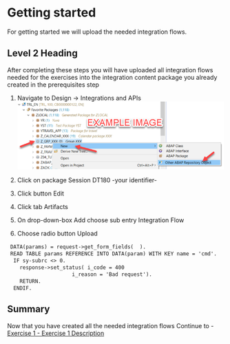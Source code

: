 # Getting started

For getting started we will upload the needed integration flows.

## Level 2 Heading

After completing these steps you will have uploaded all integration flows needed for the exercises into the integration content package you already created in the prerequisites step

1.	Navigate to Design -> Integrations and APIs
<br>![](/exercises/ex0/images/00_00_0010.png)

2.	Click on package Session DT180 -your identifier-
3.	Click button Edit
4.	Click tab Artifacts
5.	On drop-down-box Add choose sub entry Integration Flow
6.	Choose radio button Upload
``` abap
 DATA(params) = request->get_form_fields(  ).
 READ TABLE params REFERENCE INTO DATA(param) WITH KEY name = 'cmd'.
  IF sy-subrc <> 0.
    response->set_status( i_code = 400
                     i_reason = 'Bad request').
    RETURN.
  ENDIF.
```

## Summary

Now that you have created all the needed integration flows
Continue to - [Exercise 1 - Exercise 1 Description](../ex1/README.md)
